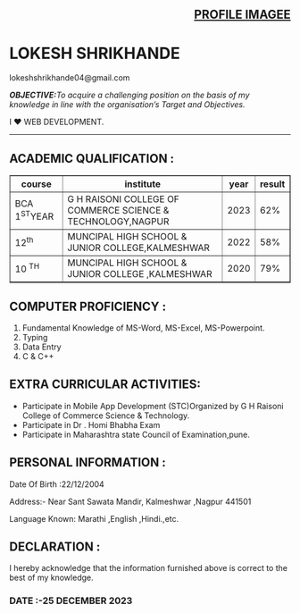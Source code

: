 
<html>
<body>
<a  href="https://instagram.fpnq7-6.fna.fbcdn.net/v/t51.2885-19/385714640_735544631714008_6704572076595178355_n.jpg?stp=dst-jpg_s320x320&amp;efg=e30&amp;_nc_ht=instagram.fpnq7-6.fna.fbcdn.net&amp;_nc_cat=104&amp;_nc_ohc=hriy3WOjjxIAX9JDslc&amp;edm=AOQ1c0wBAAAA&amp;ccb=7-5&amp;oh=00_AfCgo4mCYRv-kDyQYXGPPw3VjGHSr3xIpuY_uc6JRLLqYA&amp;oe=65AF3075&amp;_nc_sid=8b3546" target="_blank" align="right"><h2>PROFILE IMAGEE</h2></a>
<h1>LOKESH SHRIKHANDE</h1>
<p>lokeshshrikhande04@gmail.com</p>
<p>
<i><b>OBJECTIVE:</b>To acquire a challenging position on the basis of my knowledge in line with the organisation’s Target and Objectives.</i>
</p>
<p>I ❤️ WEB DEVELOPMENT. </p>
<hr>
<h2>ACADEMIC QUALIFICATION :</h2>
<table border="">
<tr>
  <th>course</th>
  <th>institute</th>
  <th>year</th>
  <th>result</th>
</tr>
<tr>

<td>BCA 1<sup>ST</sup>YEAR</td>
<td>G H RAISONI COLLEGE OF COMMERCE SCIENCE & TECHNOLOGY,NAGPUR</td>
<td>2023</td>
<td>62%</td>

</tr>
<tr>

<td>12<sup>th</sup> </td>
<td>MUNCIPAL HIGH SCHOOL & JUNIOR COLLEGE,KALMESHWAR</td>
<td>2022</td>
<td>58%</td>

</tr>
<tr>

<td>10 <sup>TH</sup></td>
<td>MUNCIPAL HIGH SCHOOL & JUNIOR COLLEGE ,KALMESHWAR</td>
<td>2020</td>
<td>79%</td>

</tr>
</table>

<h2>COMPUTER PROFICIENCY :</h2>
<ol>
<li>Fundamental Knowledge of MS-Word, MS-Excel, MS-Powerpoint.
<li>Typing
<li>Data Entry
<li>C & C++ 
</ol>

<h2>EXTRA CURRICULAR ACTIVITIES:</h2>
<ul>
<li>Participate in Mobile App Development (STC)Organized by G H Raisoni College of Commerce Science & Technology.
<li>Participate in Dr . Homi Bhabha Exam 
<li>Participate in Maharashtra state Council of Examination,pune. 
</ul>
<h2>PERSONAL INFORMATION :</h2>
<p>Date Of Birth :22/12/2004</p>

<p>Address:- Near Sant Sawata Mandir, Kalmeshwar ,Nagpur 441501
</p>
<p>Language Known: Marathi ,English ,Hindi.,etc.</p>


<h2>DECLARATION :</h2>
<p>I hereby acknowledge that the information furnished above is correct to the best of my knowledge.</p>

<h3>DATE :-25 DECEMBER 2023</h3>

<body>

